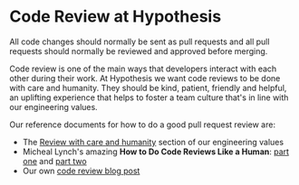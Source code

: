 Code Review at Hypothesis
=========================

All code changes should normally be sent as pull requests and all pull requests
should normally be reviewed and approved before merging.

Code review is one of the main ways that developers interact with each other
during their work. At Hypothesis we want code reviews to be done with care and
humanity. They should be kind, patient, friendly and helpful, an uplifting
experience that helps to foster a team culture that's in line with our
engineering values.

Our reference documents for how to do a good pull request review are:

* The [Review with care and humanity](https://hyp.is/-Q6K2gwfEe2htfvft46lfg/web.hypothes.is/jobs/engineering-values/)
  section of our engineering values
* Micheal Lynch's amazing **How to Do Code Reviews Like a Human**:
  [part one](https://mtlynch.io/human-code-reviews-1/) and [part two](https://mtlynch.io/human-code-reviews-2/)
* Our own [code review blog post](https://www.seanh.cc/2016/10/04/code-review/)
